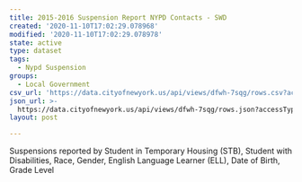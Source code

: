 ```yaml
---
title: 2015-2016 Suspension Report NYPD Contacts - SWD
created: '2020-11-10T17:02:29.078968'
modified: '2020-11-10T17:02:29.078978'
state: active
type: dataset
tags:
  - Nypd Suspension
groups:
  - Local Government
csv_url: 'https://data.cityofnewyork.us/api/views/dfwh-7sqg/rows.csv?accessType=DOWNLOAD'
json_url: >-
  https://data.cityofnewyork.us/api/views/dfwh-7sqg/rows.json?accessType=DOWNLOAD
layout: post

---
```

Suspensions reported by Student in Temporary Housing (STB), Student with Disabilities, Race, Gender, English Language Learner (ELL), Date of Birth, Grade Level
